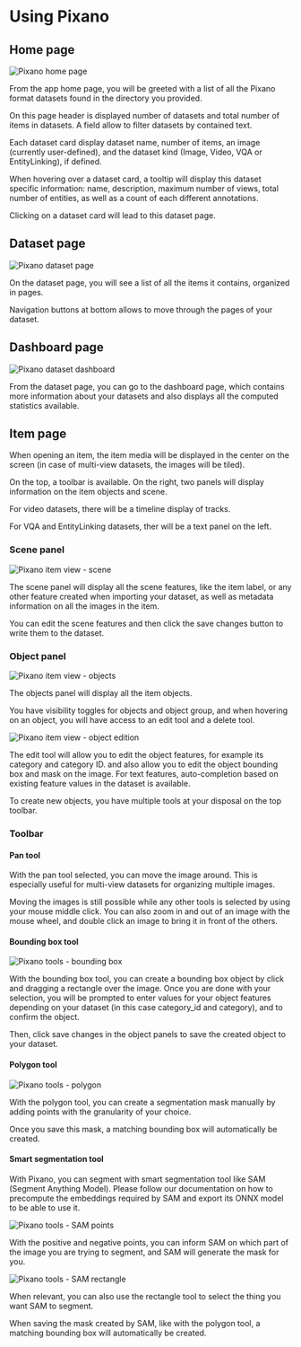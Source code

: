 # Using Pixano

## Home page

![Pixano home page](../assets/user/app_home.png)

From the app home page, you will be greeted with a list of all the Pixano format datasets found in the directory you provided.

On this page header is displayed number of datasets and total number of items in datasets. A field allow to filter datasets by contained text.

Each dataset card display dataset name, number of items, an image (currently user-defined), and the dataset kind (Image, Video, VQA or EntityLinking), if defined.

When hovering over a dataset card, a tooltip will display this dataset specific information: name, description, maximum number of views, total number of entities, as well as a count of each different annotations.

Clicking on a dataset card will lead to this dataset page.


## Dataset page

![Pixano dataset page](../assets/user/app_dataset.png)

On the dataset page, you will see a list of all the items it contains, organized in pages.

Navigation buttons at bottom allows to move through the pages of your dataset.

## Dashboard page

![Pixano dataset dashboard](../assets/user/app_dashboard.png)

From the dataset page, you can go to the dashboard page, which contains more information about your datasets and also displays all the computed statistics available.

## Item page

When opening an item, the item media will be displayed in the center on the screen (in case of multi-view datasets, the images will be tiled).

On the top, a toolbar is available. On the right, two panels will display information on the item objects and scene.

For video datasets, there will be a timeline display of tracks.

For VQA and EntityLinking datasets, ther will be a text panel on the left.

### Scene panel

![Pixano item view - scene](../assets/user/exploration_scene.png)

The scene panel will display all the scene features, like the item label, or any other feature created when importing your dataset, as well as metadata information on all the images in the item.

You can edit the scene features and then click the save changes button to write them to the dataset.

### Object panel

![Pixano item view - objects](../assets/user/exploration_objects.png)

The objects panel will display all the item objects.

You have visibility toggles for objects and object group, and when hovering on an object, you will have access to an edit tool and a delete tool.

<!--If you have used an inference model for pre-annotating the dataset, a "Pre-annotation" toggle will also appear above the ground truth section. Activating this toggle will let you go through each object and accept or reject them individually. You will also be able to edit the object features before accepting it.-->

![Pixano item view - object edition](../assets/user/exploration_object_edition.png)

The edit tool will allow you to edit the object features, for example its category and category ID.
and also allow you to edit the object bounding box and mask on the image. For text features, auto-completion based on existing feature values in the dataset is available.

To create new objects, you have multiple tools at your disposal on the top toolbar.

### Toolbar

#### Pan tool

With the pan tool selected, you can move the image around. This is especially useful for multi-view datasets for organizing multiple images.

Moving the images is still possible while any other tools is selected by using your mouse middle click. You can also zoom in and out of an image with the mouse wheel, and double click an image to bring it in front of the others.

#### Bounding box tool

![Pixano tools - bounding box](../assets/user/annotation_bounding_box.png)

With the bounding box tool, you can create a bounding box object by click and dragging a rectangle over the image. Once you are done with your selection, you will be prompted to enter values for your object features depending on your dataset (in this case category_id and category), and to confirm the object.

Then, click save changes in the object panels to save the created object to your dataset.

#### Polygon tool

![Pixano tools - polygon](../assets/user/annotation_polygon.png)

With the polygon tool, you can create a segmentation mask manually by adding points with the granularity of your choice.

Once you save this mask, a matching bounding box will automatically be created.

#### Smart segmentation tool

With Pixano, you can segment with smart segmentation tool like SAM (Segment Anything Model). Please follow our documentation on how to precompute the embeddings required by SAM and export its ONNX model to be able to use it.

![Pixano tools - SAM points](../assets/user/annotation_sam_points.png)

With the positive and negative points, you can inform SAM on which part of the image you are trying to segment, and SAM will generate the mask for you.

![Pixano tools - SAM rectangle](../assets/user/annotation_sam_rectangle.png)

When relevant, you can also use the rectangle tool to select the thing you want SAM to segment.

When saving the mask created by SAM, like with the polygon tool, a matching bounding box will automatically be created.
